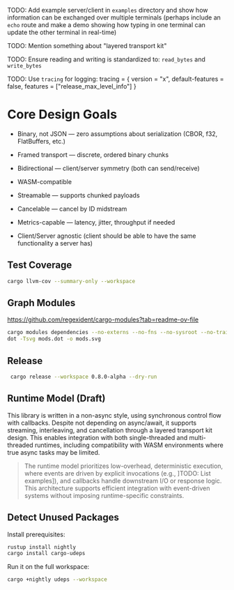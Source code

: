 TODO: Add example server/client in `examples` directory and show how information can be exchanged over multiple terminals (perhaps include an `echo` route and make a demo showing how typing in one terminal can update the other terminal in real-time)

TODO: Mention something about "layered transport kit"

TODO: Ensure reading and writing is standardized to: `read_bytes` and `write_bytes`

TODO: Use `tracing` for logging: tracing = { version = "x", default-features = false, features = ["release_max_level_info"] }

# Core Design Goals

- Binary, not JSON — zero assumptions about serialization (CBOR, f32, FlatBuffers, etc.)

- Framed transport — discrete, ordered binary chunks

- Bidirectional — client/server symmetry (both can send/receive)

- WASM-compatible

- Streamable — supports chunked payloads

- Cancelable — cancel by ID midstream

- Metrics-capable — latency, jitter, throughput if needed

- Client/Server agnostic (client should be able to have the same functionality a server has)

## Test Coverage 

```sh
cargo llvm-cov --summary-only --workspace
```

## Graph Modules

https://github.com/regexident/cargo-modules?tab=readme-ov-file

```sh
cargo modules dependencies --no-externs --no-fns --no-sysroot --no-traits --no-types --no-uses > mods.dot
dot -Tsvg mods.dot -o mods.svg
```

## Release

```sh
 cargo release --workspace 0.8.0-alpha --dry-run
```

## Runtime Model (Draft)

This library is written in a non-async style, using synchronous control flow with callbacks. Despite not depending on async/await, it supports streaming, interleaving, and cancellation through a layered transport kit design. This enables integration with both single-threaded and multi-threaded runtimes, including compatibility with WASM environments where true async tasks may be limited.

  > The runtime model prioritizes low-overhead, deterministic execution, where events are driven by explicit invocations (e.g., ]TODO: List examples]), and callbacks handle downstream I/O or response logic. This architecture supports efficient integration with event-driven systems without imposing runtime-specific constraints.

## Detect Unused Packages

Install prerequisites:

```sh
rustup install nightly
cargo install cargo-udeps
```

Run it on the full workspace:

```sh
cargo +nightly udeps --workspace
```
